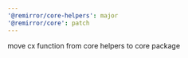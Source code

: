 ```yaml
---
'@remirror/core-helpers': major
'@remirror/core': patch
---
```


move cx function from core helpers to core package
